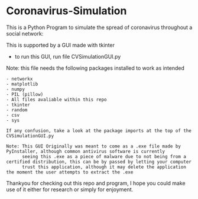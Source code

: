 # Coronavirus-Simulation

This is a Python Program to simulate the spread of coronavirus throughout a social network:

This is supported by a GUI made with tkinter
  - to run this GUI, run file CVSimulationGUI.py 
  
  Note: 
    this file needs the following packages installed to work as intended
    
    - networkx
    - matplotlib
    - numpy
    - PIL (pillow)
    - All files avaliable within this repo
    - tkinter
    - random
    - csv
    - sys
    
    If any confusion, take a look at the package imports at the top of the CVSimulationGUI.py
    
    Note: This GUI Originally was meant to come as a .exe file made by PyInstaller, although common antivirus software is currently
          seeing this .exe as a piece of malware due to not being from a certified distribution, this can be by passed by letting your computer
          trust this application, although it may delete the application the moment the user attempts to extract the .exe
    
Thankyou for checking out this repo and program, I hope you could make use of it either for research or simply for enjoyment.
